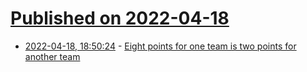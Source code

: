 # [Published on 2022-04-18](index.md)

* [2022-04-18, 18:50:24](https://news.ycombinator.com/item?id=31074861) - [Eight points for one team is two points for another team](https://www.lloydatkinson.net/posts/2022/one-teams-eight-points-is-another-teams-two-points/)

